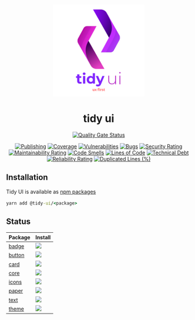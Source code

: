 <!-- markdownlint-disable-next-line -->
<p align="center">
  <img width="250" src="internals/docs/tidi-ui-logo.png" alt="Tidy UI">
</p>

<h1 align="center">tidy ui</h1>

<p align="center">
  <a href="https://sonarcloud.io/summary/new_code?id=badatt_tidy-ui"><img src="https://sonarcloud.io/api/project_badges/quality_gate?project=badatt_tidy-ui" alt="Quality Gate Status"/></a>
</p>
<p align="center">
  <a href="https://github.com/badatt/tidy-ui/actions/workflows/publish-wf.yml"><img src="https://github.com/badatt/tidy-ui/actions/workflows/publish-wf.yml/badge.svg" alt="Publishing"/></a>
  <a href="https://sonarcloud.io/summary/new_code?id=badatt_tidy-ui"><img src="https://sonarcloud.io/api/project_badges/measure?project=badatt_tidy-ui&metric=coverage" alt="Coverage"/></a>
  <a href="https://sonarcloud.io/summary/new_code?id=badatt_tidy-ui"><img src="https://sonarcloud.io/api/project_badges/measure?project=badatt_tidy-ui&metric=vulnerabilities" alt="Vulnerabilities"/></a>
  <a href="https://sonarcloud.io/summary/new_code?id=badatt_tidy-ui"><img src="https://sonarcloud.io/api/project_badges/measure?project=badatt_tidy-ui&metric=bugs" alt="Bugs"/></a>
  <a href="https://sonarcloud.io/summary/new_code?id=badatt_tidy-ui"><img src="https://sonarcloud.io/api/project_badges/measure?project=badatt_tidy-ui&metric=security_rating" alt="Security Rating"/></a>
  <a href="https://sonarcloud.io/summary/new_code?id=badatt_tidy-ui"><img src="https://sonarcloud.io/api/project_badges/measure?project=badatt_tidy-ui&metric=sqale_rating" alt="Maintainability Rating"/></a>
  <a href="https://sonarcloud.io/summary/new_code?id=badatt_tidy-ui"><img src="https://sonarcloud.io/api/project_badges/measure?project=badatt_tidy-ui&metric=code_smells" alt="Code Smells"/></a>
  <a href="https://sonarcloud.io/summary/new_code?id=badatt_tidy-ui"><img src="https://sonarcloud.io/api/project_badges/measure?project=badatt_tidy-ui&metric=ncloc" alt="Lines of Code"/></a>
  <a href="https://sonarcloud.io/summary/new_code?id=badatt_tidy-ui"><img src="https://sonarcloud.io/api/project_badges/measure?project=badatt_tidy-ui&metric=sqale_index" alt="Technical Debt"/></a>
  <a href="https://sonarcloud.io/summary/new_code?id=badatt_tidy-ui"><img src="https://sonarcloud.io/api/project_badges/measure?project=badatt_tidy-ui&metric=reliability_rating" alt="Reliability Rating"/></a>
  <a href="https://sonarcloud.io/summary/new_code?id=badatt_tidy-ui"><img src="https://sonarcloud.io/api/project_badges/measure?project=badatt_tidy-ui&metric=duplicated_lines_density" alt="Duplicated Lines (%)"/></a>
</p>

## Installation

Tidy UI is available as [npm packages](https://www.npmjs.com/search?q=%40tidy-ui)

```cmd
yarn add @tidy-ui/<package>
```

## Status

<table>
  <thead>
    <tr><th>Package</th><th>Install</th></tr>
  </thead>
  <tbody>
  <tr>
    <td><a href="https://www.npmjs.com/package/@tidy-ui/badge">badge</a></td>
    <td><a href="https://nodei.co/npm/@tidy-ui/badge/"><img src="https://nodei.co/npm/@tidy-ui/badge.png?mini&"></a></td>
  </tr>
  <tr>
    <td><a href="https://www.npmjs.com/package/@tidy-ui/button">button</a></td>
    <td><a href="https://nodei.co/npm/@tidy-ui/button/"><img src="https://nodei.co/npm/@tidy-ui/button.png?mini&"></a></td>
  </tr>
  <tr>
    <td><a href="https://www.npmjs.com/package/@tidy-ui/card">card</a></td>
    <td><a href="https://nodei.co/npm/@tidy-ui/card/"><img src="https://nodei.co/npm/@tidy-ui/card.png?mini&"></a></td>
  </tr>
  <tr>
    <td><a href="https://www.npmjs.com/package/@tidy-ui/core">core</a></td>
    <td><a href="https://nodei.co/npm/@tidy-ui/core/"><img src="https://nodei.co/npm/@tidy-ui/core.png?mini&"></a></td>
  </tr>
  <tr>
    <td><a href="https://www.npmjs.com/package/@tidy-ui/icons">icons</a></td>
    <td><a href="https://nodei.co/npm/@tidy-ui/icons/"><img src="https://nodei.co/npm/@tidy-ui/icons.png?mini&"></a></td>
  </tr>
  <tr>
    <td><a href="https://www.npmjs.com/package/@tidy-ui/paper">paper</a></td>
    <td><a href="https://nodei.co/npm/@tidy-ui/paper/"><img src="https://nodei.co/npm/@tidy-ui/paper.png?mini&"></a></td>
  </tr>
  <tr>
    <td><a href="https://www.npmjs.com/package/@tidy-ui/text">text</a></td>
    <td><a href="https://nodei.co/npm/@tidy-ui/text/"><img src="https://nodei.co/npm/@tidy-ui/text.png?mini&"></a></td>
  </tr>
  <tr>
    <td><a href="https://www.npmjs.com/package/@tidy-ui/theme">theme</a></td>
    <td><a href="https://nodei.co/npm/@tidy-ui/theme/"><img src="https://nodei.co/npm/@tidy-ui/theme.png?mini&"></a></td>
  </tr>
  </tbody>
</table>
